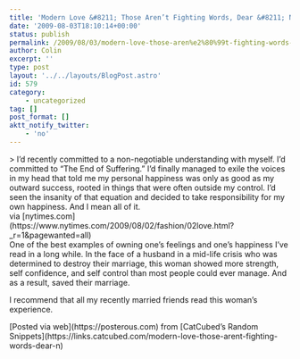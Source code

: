 ```yaml
---
title: 'Modern Love &#8211; Those Aren’t Fighting Words, Dear &#8211; NYTimes.com'
date: '2009-08-03T18:10:14+00:00'
status: publish
permalink: /2009/08/03/modern-love-those-aren%e2%80%99t-fighting-words-dear-nytimes-com
author: Colin
excerpt: ''
type: post
layout: '../../layouts/BlogPost.astro'
id: 579
category:
    - uncategorized
tag: []
post_format: []
aktt_notify_twitter:
    - 'no'
---
```

<div class="posterous_bookmarklet_entry">> I’d recently committed to a non-negotiable understanding with myself. I’d committed to “The End of Suffering.” I’d finally managed to exile the voices in my head that told me my personal happiness was only as good as my outward success, rooted in things that were often outside my control. I’d seen the insanity of that equation and decided to take responsibility for my own happiness. And I mean all of it.

<div class="posterous_quote_citation">via [nytimes.com](https://www.nytimes.com/2009/08/02/fashion/02love.html?_r=1&pagewanted=all)</div>One of the best examples of owning one’s feelings and one’s happiness I’ve read in a long while. In the face of a husband in a mid-life crisis who was determined to destroy their marriage, this woman showed more strength, self confidence, and self control than most people could ever manage. And as a result, saved their marriage.

I recommend that all my recently married friends read this woman’s experience.

</div> [Posted via web](https://posterous.com) from [CatCubed’s Random Snippets](https://links.catcubed.com/modern-love-those-arent-fighting-words-dear-n)